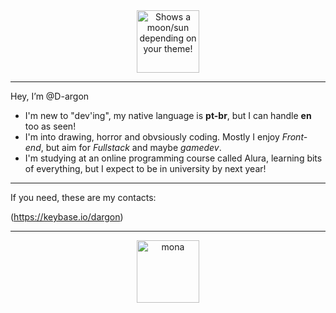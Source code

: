 <div align=center>
  <picture>
     <source media="(prefers-color-scheme: dark)" srcset="https://github.com/D-argon/D-argon/assets/130792776/9b221412-47ab-4076-8c25-4d3257e838e9">
     <source media="(prefers-color-scheme: light)" srcset="https://github.com/D-argon/D-argon/assets/130792776/0675856c-8999-4602-9384-f74ba6f086d3AGE">
     <img alt="Shows a moon/sun depending on your theme!" src="https://icon-library.com/images/github-icon-png/github-icon-png-29.png" title='Hello' width=100>
  </picture>
</div>

---

Hey, I’m @D-argon

- I'm new to "dev'ing", my native language is **pt-br**, but I can handle **en** too as seen!
- I'm into drawing, horror and obvsiously coding. Mostly I enjoy *Front-end*, but aim for *Fullstack* and maybe *gamedev*.
- I'm studying at an online programming course called Alura, learning bits of everything, but I expect to be in university by next year!

---

If you need, these are my contacts:

(https://keybase.io/dargon)

---

<div align=center>
  <img alt="mona" src="https://github.githubassets.com/images/mona-loading-dark.gif" width=100 >
</div>

<!---
D-argon/D-argon is a ✨ special ✨ repository because its `README.md` (this file) appears on your GitHub profile.
You can click the Preview link to take a look at your changes.
--->
